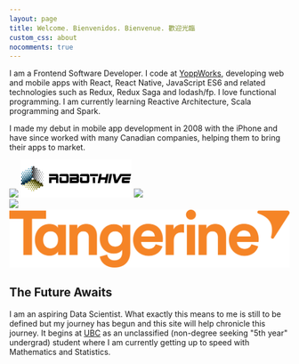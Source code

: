 ```yaml
---
layout: page
title: Welcome. Bienvenidos. Bienvenue. 歡迎光臨
custom_css: about
nocomments: true
---
```


I am a Frontend Software Developer. I code at [YoppWorks](https://www.yoppworks.com), developing web and mobile apps with React, React Native, JavaScript ES6 and related technologies such as Redux, Redux Saga and lodash/fp. I love functional programming. I am currently learning Reactive Architecture, Scala programming and Spark.

I made my debut in mobile app development in 2008 with the iPhone and have since worked with many Canadian companies, helping them to bring their apps to market.

<div class="brand-logos-outer"><div class="brand-logos">
  <div>
    <img class="brand-logo gospaces" src="images/gospaces.png" srcset="images/gospaces.png 1x, images/gospaces@2x.png 2x" />
    <img class="brand-logo robothive" src="images/robothive.png" />
    <img class="brand-logo timeplay" src="images/timeplay.png" srcset="images/timeplay.png 1x, images/timeplay.png@2x 2x" />
  </div>
  <div>
    <img class="brand-logo shomi" src="images/shomi.png" srcset="images/shomi.png 1x, images/shomi@2x.png 2x" />
    <img class="brand-logo tangerine" src="images/Tangerine_Bank_logo.svg" />
  </div>
</div></div>

## The Future Awaits
I am an aspiring Data Scientist. What exactly this means to me is still to be defined but my journey has begun and this site will help chronicle this journey. It begins at [UBC](https://www.ubc.ca) as an unclassified (non-degree seeking "5th year" undergrad) student where I am currently getting up to speed with Mathematics and Statistics.

<div class="brand-logos-outer"><div class="brand-logos">
  <i class="brand-logo fab fa-r-project fa-3x fa-fw">
  </i>
  <i class="brand-logo fab fa-python fa-3x fa-fw">
  </i>
  <i class="brand-logo fab fa-kaggle fa-3x fa-fw">
  </i>
</div></div>

[1]: https://static-s.aa-cdn.net/img/ios/462974334/e5b41fc84d0e55f658d94d661b1add57?v=1
[2]: https://static-s.aa-cdn.net/img/ios/847844097/3e82a6bb78059a0b99506088dd449c91?v=1
